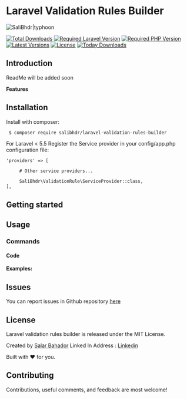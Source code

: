 # Laravel Validation Rules Builder

![SaliBhdr|typhoon][link-logo]

[![Total Downloads][ico-downloads]][link-downloads]
[![Required Laravel Version][ico-laravel]][link-packagist]
[![Required PHP Version][ico-php]][link-packagist]
[![Latest Versions][ico-version]][link-packagist]
[![License][ico-license]][link-packegist]
[![Today Downloads][ico-today-downloads]][link-downloads]

## Introduction

ReadMe will be added soon

**Features**


## Installation

Install with composer:

```sh
 $ composer require salibhdr/laravel-validation-rules-builder
```

For Laravel < 5.5 Register the Service provider in your config/app.php configuration file:

```
'providers' => [

     # Other service providers...

     SaliBhdr\ValidationRule\ServiceProvider::class,
],
```

## Getting started

## Usage

### Commands


#### Code

**Examples:**

Issues
----
You can report issues in Github repository [here][link-issues]

License
----
Laravel validation rules builder is released under the MIT License.

Created by [Salar Bahador][link-github]
Linked In Address : [Linkedin][link-linkedin]

Built with ❤ for you.

Contributing
----
Contributions, useful comments, and feedback are most welcome!


[ico-laravel]: https://img.shields.io/badge/Laravel-≥5.0-ff2d20?style=flat-square&logo=laravel
[ico-php]: https://img.shields.io/badge/php-≥7.0-8892bf?style=flat-square&logo=php
[ico-downloads]: https://poser.pugx.org/salibhdr/laravel-validation-rules-builder/downloads
[ico-today-downloads]: https://img.shields.io/packagist/dd/salibhdr/laravel-validation-rules-builder.svg?style=flat-square
[ico-license]: https://poser.pugx.org/salibhdr/laravel-validation-rules-builder/v/unstable
[ico-version]: https://img.shields.io/packagist/v/salibhdr/laravel-validation-rules-builder.svg?style=flat-square

[link-logo]: https://drive.google.com/a/domain.com/thumbnail?id=12yntFCiYIGJzI9FMUaF9cRtXKb0rXh9X
[link-packagist]: https://packagist.org/packages/salibhdr/laravel-validation-rules-builder
[link-downloads]: https://packagist.org/packages/salibhdr/laravel-validation-rules-builder/stats
[link-packegist]: https://packagist.org/packages/salibhdr/laravel-validation-rules-builder
[link-issues]: https://github.com/Salibhdr/laravel-validation-rules-builder/issues
[link-github]: https://github.com/Salibhdr
[link-linkedin]: https://www.linkedin.com/in/salar-bahador
